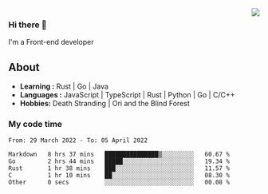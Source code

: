 <img align='right' src="https://github-readme-stats.vercel.app/api?username=strugglebak&show_icons=true">

### Hi there 👋

I'm a Front-end developer

## About

-  **Learning :** Rust | Go | Java
-  **Languages :** JavaScript | TypeScript | Rust | Python | Go | C/C++
-  **Hobbies:** Death Stranding | Ori and the Blind Forest

### My code time

<!--START_SECTION:waka-->

```text
From: 29 March 2022 - To: 05 April 2022

Markdown   8 hrs 37 mins   ███████████████▒░░░░░░░░░   60.67 %
Go         2 hrs 44 mins   █████░░░░░░░░░░░░░░░░░░░░   19.34 %
Rust       1 hr 38 mins    ███░░░░░░░░░░░░░░░░░░░░░░   11.57 %
C          1 hr 10 mins    ██░░░░░░░░░░░░░░░░░░░░░░░   08.30 %
Other      0 secs          ░░░░░░░░░░░░░░░░░░░░░░░░░   00.08 %
```

<!--END_SECTION:waka-->
